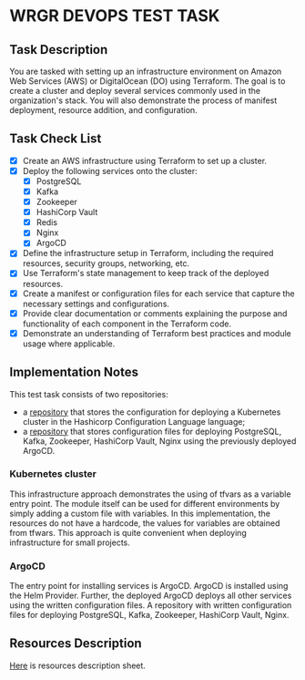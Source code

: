 <!-- BEGIN_TF_DOCS -->
# WRGR DEVOPS TEST TASK

## Task Description

You are tasked with setting up an infrastructure environment on Amazon Web Services (AWS) or DigitalOcean (DO) using Terraform. The goal is to create a cluster and deploy several services commonly used in the organization's stack. You will also demonstrate the process of manifest deployment, resource addition, and configuration.

## Task Check List

- [x] Create an AWS infrastructure using Terraform to set up a cluster.
- [x] Deploy the following services onto the cluster:
    - [x] PostgreSQL
    - [x] Kafka
    - [x] Zookeeper
    - [x] HashiCorp Vault
    - [x] Redis
    - [x] Nginx
    - [x] ArgoCD
- [x] Define the infrastructure setup in Terraform, including the required resources, security groups, networking, etc.
- [x] Use Terraform's state management to keep track of the deployed resources.
- [x] Create a manifest or configuration files for each service that capture the necessary settings and configurations.
- [x] Provide clear documentation or comments explaining the purpose and functionality of each component in the Terraform code.
- [x] Demonstrate an understanding of Terraform best practices and module usage where applicable.

## Implementation Notes
This test task consists of two repositories:
- a [repository](https://github.com/serhiioliinyk/wrgr-devops-tesk-task) that stores the configuration for deploying a Kubernetes cluster in the Hashicorp Configuration Language language;
- a [repository](https://github.com/serhiioliinyk/tf-argocd-infrastructure) that stores configuration files for deploying PostgreSQL, Kafka, Zookeeper, HashiCorp Vault, Nginx using the previously deployed ArgoCD.

### Kubernetes cluster
This infrastructure approach demonstrates the using of tfvars as a variable entry point. The module itself can be used for different environments by simply adding a custom file with variables.
In this implementation, the resources do not have a hardcode, the values for variables are obtained from tfwars.
This approach is quite convenient when deploying infrastructure for small projects.
### ArgoCD
The entry point for installing services is ArgoCD. ArgoCD is installed using the Helm Provider. Further, the deployed ArgoCD deploys all other services using the written configuration files. A repository with written configuration files for deploying PostgreSQL, Kafka, Zookeeper, HashiCorp Vault, Nginx.

[//]: # (## How to Deploy)

[//]: # (###)

## Resources Description
[Here](DigitalOcean/k8s/README.md) is resources description sheet.
<!-- END_TF_DOCS -->
